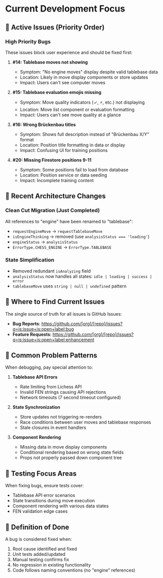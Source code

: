 # Current Development Focus

## 🎯 Active Issues (Priority Order)

### High Priority Bugs

These issues block user experience and should be fixed first:

1. **#14: Tablebase moves not showing**
   - Symptom: "No engine moves" display despite valid tablebase data
   - Location: Likely in move display components or store updates
   - Impact: Users can't see computer moves

2. **#15: Tablebase evaluation emojis missing**
   - Symptom: Move quality indicators (✓, ⚡, etc.) not displaying
   - Location: Move list component or evaluation formatting
   - Impact: Users can't see move quality at a glance

3. **#16: Wrong Brückenbau titles**
   - Symptom: Shows full description instead of "Brückenbau X/Y" format
   - Location: Position title formatting in data or display
   - Impact: Confusing UI for training positions

4. **#20: Missing Firestore positions 9-11**
   - Symptom: Some positions fail to load from database
   - Location: Position service or data seeding
   - Impact: Incomplete training content

## 🔄 Recent Architecture Changes

### Clean Cut Migration (Just Completed)

All references to "engine" have been renamed to "tablebase":

- `requestEngineMove` → `requestTablebaseMove`
- `isEngineThinking` → removed (use `analysisStatus === 'loading'`)
- `engineStatus` → `analysisStatus`
- `ErrorType.CHESS_ENGINE` → `ErrorType.TABLEBASE`

### State Simplification

- Removed redundant `isAnalyzing` field
- `analysisStatus` now handles all states: `idle | loading | success | error`
- `tablebaseMove` uses `string | null | undefined` pattern

## 📍 Where to Find Current Issues

The single source of truth for all issues is GitHub Issues:

- **Bug Reports**: https://github.com/[org]/[repo]/issues?q=is:issue+is:open+label:bug
- **Feature Requests**: https://github.com/[org]/[repo]/issues?q=is:issue+is:open+label:enhancement

## 🐛 Common Problem Patterns

When debugging, pay special attention to:

1. **Tablebase API Errors**
   - Rate limiting from Lichess API
   - Invalid FEN strings causing API rejections
   - Network timeouts (7 second timeout configured)

2. **State Synchronization**
   - Store updates not triggering re-renders
   - Race conditions between user moves and tablebase responses
   - Stale closures in event handlers

3. **Component Rendering**
   - Missing data in move display components
   - Conditional rendering based on wrong state fields
   - Props not properly passed down component tree

## 🧪 Testing Focus Areas

When fixing bugs, ensure tests cover:

- Tablebase API error scenarios
- State transitions during move execution
- Component rendering with various data states
- FEN validation edge cases

## 📝 Definition of Done

A bug is considered fixed when:

1. Root cause identified and fixed
2. Unit tests added/updated
3. Manual testing confirms fix
4. No regression in existing functionality
5. Code follows naming conventions (no "engine" references)
